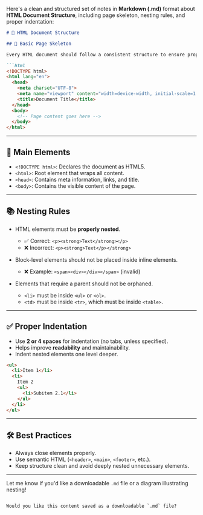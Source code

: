 Here's a clean and structured set of notes in **Markdown (.md)** format about **HTML Document Structure**, including page skeleton, nesting rules, and proper indentation:

````markdown
# 📝 HTML Document Structure

## 📄 Basic Page Skeleton

Every HTML document should follow a consistent structure to ensure proper rendering by browsers.

```html
<!DOCTYPE html>
<html lang="en">
  <head>
    <meta charset="UTF-8">
    <meta name="viewport" content="width=device-width, initial-scale=1.0">
    <title>Document Title</title>
  </head>
  <body>
    <!-- Page content goes here -->
  </body>
</html>
````

---

## 🔹 Main Elements

* `<!DOCTYPE html>`: Declares the document as HTML5.
* `<html>`: Root element that wraps all content.
* `<head>`: Contains meta information, links, and title.
* `<body>`: Contains the visible content of the page.

---

## 📚 Nesting Rules

* HTML elements must be **properly nested**.

  * ✅ Correct: `<p><strong>Text</strong></p>`
  * ❌ Incorrect: `<p><strong>Text</p></strong>`
* Block-level elements should not be placed inside inline elements.

  * ❌ Example: `<span><div></div></span>` (invalid)
* Elements that require a parent should not be orphaned.

  * `<li>` must be inside `<ul>` or `<ol>`.
  * `<td>` must be inside `<tr>`, which must be inside `<table>`.

---

## ✅ Proper Indentation

* Use **2 or 4 spaces** for indentation (no tabs, unless specified).
* Helps improve **readability** and maintainability.
* Indent nested elements one level deeper.

```html
<ul>
  <li>Item 1</li>
  <li>
    Item 2
    <ul>
      <li>Subitem 2.1</li>
    </ul>
  </li>
</ul>
```

---

## 🛠️ Best Practices

* Always close elements properly.
* Use semantic HTML (`<header>`, `<main>`, `<footer>`, etc.).
* Keep structure clean and avoid deeply nested unnecessary elements.

---

Let me know if you'd like a downloadable `.md` file or a diagram illustrating nesting!

```

Would you like this content saved as a downloadable `.md` file?
```
